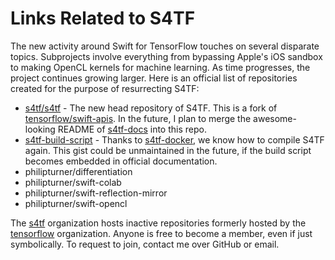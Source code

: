 # Links Related to S4TF

The new activity around Swift for TensorFlow touches on several disparate topics. Subprojects involve everything from bypassing Apple's iOS sandbox to making OpenCL kernels for machine learning. As time progresses, the project continues growing larger. Here is an official list of repositories created for the purpose of resurrecting S4TF:

- [s4tf/s4tf](https://github.com/s4tf/s4tf) - The new head repository of S4TF. This is a fork of [tensorflow/swift-apis](https://github.com/tensorflow/swift-apis). In the future, I plan to merge the awesome-looking README of [s4tf-docs](https://github.com/s4tf-docs) into this repo.
- [s4tf-build-script](https://gist.github.com/philipturner/7aa063af04277d463c14168275878511) - Thanks to [s4tf-docker](https://gitlab.com/swift4science/s4tf-docker/-/tree/main), we know how to compile S4TF again. This gist could be unmaintained in the future, if the build script becomes embedded in official documentation.
- philipturner/differentiation
- philipturner/swift-colab
- philipturner/swift-reflection-mirror
- philipturner/swift-opencl

The [s4tf](https://github.com/philipturner/s4tf) organization hosts inactive repositories formerly hosted by the [tensorflow](https://github.com/tensorflow) organization. Anyone is free to become a member, even if just symbolically. To request to join, contact me over GitHub or email.
